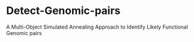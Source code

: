 # Detect-Genomic-pairs
A Multi-Object Simulated Annealing Approach to Identify Likely Functional Genomic pairs
